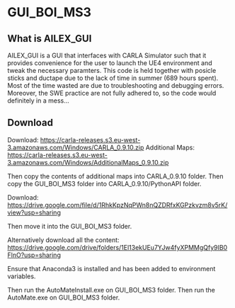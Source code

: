 # GUI_BOI_MS3

## What is AILEX_GUI
AILEX_GUI is a GUI that interfaces with CARLA Simulator such that it provides convenience for the user to launch the UE4 environment and tweak the necessary paramters. This code is held together with posicle sticks and ductape due to the lack of time in summer (689 hours spent). Most of the time wasted are due to troubleshooting and debugging errors. Moreover, the SWE practice are not fully adhered to, so the code would definitely in a mess... 

## Download
Download: https://carla-releases.s3.eu-west-3.amazonaws.com/Windows/CARLA_0.9.10.zip
Additional Maps: https://carla-releases.s3.eu-west-3.amazonaws.com/Windows/AdditionalMaps_0.9.10.zip 

Then copy the contents of additional maps into CARLA_0.9.10 folder.
Then copy the GUI_BOI_MS3 folder into CARLA_0.9.10/PythonAPI folder.

Download: https://drive.google.com/file/d/1RhkKpzNqPWn8nQZDRfxKGPzkvzm8v5rK/view?usp=sharing 

Then move it into the GUI_BOI_MS3 folder.

Alternatively download all the content: https://drive.google.com/drive/folders/1El13ekUEu7YJw4fyXPMMgQfy9IB0FlnO?usp=sharing

Ensure that Anaconda3 is installed and has been added to environment variables.

Then run the AutoMateInstall.exe on GUI_BOI_MS3 folder.
Then run the AutoMate.exe on GUI_BOI_MS3 folder.

